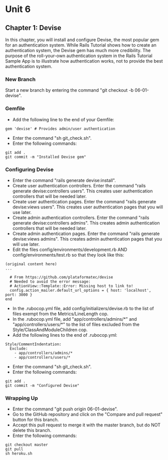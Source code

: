 # Unit 6
## Chapter 1: Devise

In this chapter, you will install and configure Devise, the most popular gem for an authentication system.  While Rails Tutorial shows how to create an authentication system, the Devise gem has much more credibility.  The purpose of the roll-your-own authentication system in the Rails Tutorial Sample App is to illustrate how authentication works, not to provide the best authentication system.

### New Branch
Start a new branch by entering the command "git checkout -b 06-01-devise".

### Gemfile
* Add the following line to the end of your Gemfile:
```
gem 'devise' # Provides admin/user authentication
```
* Enter the command "sh git_check.sh".
* Enter the following commands:
```
git add .
git commit -m "Installed Devise gem"
```

### Configuring Devise
* Enter the command "rails generate devise:install".
* Create user authentication controllers.  Enter the command "rails generate devise:controllers users".  This creates user authentication controllers that will be needed later.
* Create user authentication pages.  Enter the command "rails generate devise:views users".  This creates user authentication pages that you will use later.
* Create admin authentication controllers.  Enter the command "rails generate devise:controllers admins".  This creates admin authentication controllers that will be needed later.
* Create admin authentication pages.  Enter the command "rails generate devise:views admins".  This creates admin authentication pages that you will use later.
* Edit the files config/environments/development.rb AND config/environments/test.rb so that they look like this:

```
(original content here)
...

  # From https://github.com/plataformatec/devise
  # Needed to avoid the error message:
  # ActionView::Template::Error: Missing host to link to!
  config.action_mailer.default_url_options = { host: 'localhost', port: 3000 }
end
```
* In the .rubocop.yml file, add config/initializers/devise.rb to the list of files exempt from the Metrics/LineLength cop.
* In the .rubocop.yml file, add "app/controllers/admins/\*" and "app/controllers/users/\*" to the list of files excluded from the Style/ClassAndModuleChildren cop.
* Add the following lines to the end of .rubocop.yml:
```
Style/CommentIndentation:
  Exclude:
    - app/controllers/admins/*
    - app/controllers/users/*
```

* Enter the command "sh git_check.sh".
* Enter the following commands:
```
git add .
git commit -m "Configured Devise"
```

### Wrapping Up
* Enter the command "git push origin 06-01-devise".
* Go to the GitHub repository and click on the "Compare and pull request" button for this branch.
* Accept this pull request to merge it with the master branch, but do NOT delete this branch.
* Enter the following commands:
```
git checkout master
git pull
sh heroku.sh
```
